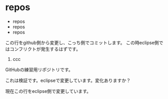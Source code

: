 # repos
- repos
- repos
- repos

この行をgithub側から変更し、こっち側でコミットします。
この時eclipse側ではコンフリクトが発生するはずです。
1. ccc

GitHubの練習用リポジトリです。


これは検証です。eclipseで変更しています。変化ありますか？　

現在この行をeclipse側で変更しています。